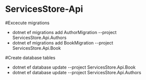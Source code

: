 # ServicesStore-Api

#Excecute migrations
- dotnet ef migrations add AuthorMigration --project ServicesStore.Api.Authors
- dotnet ef migrations add BookMigration --project ServicesStore.Api.Book

#Create database tables
- dotnet ef database update --project ServicesStore.Api.Book
- dotnet ef database update --project ServicesStore.Api.Authors
